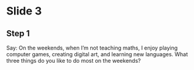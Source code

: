 # Slide 3

## Step 1

Say: On the weekends, when I’m not teaching maths, I enjoy playing computer games, creating digital art, and learning new languages. What three things do you like to do most on the weekends?

